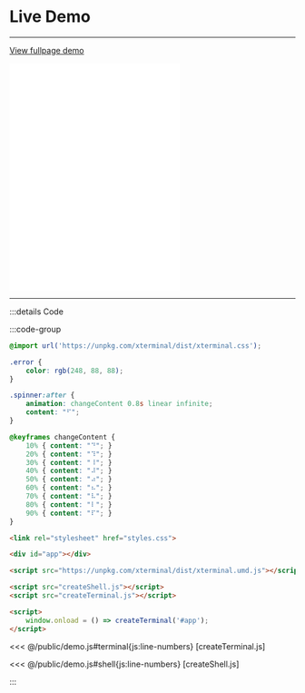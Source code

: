 # Live Demo

---

<style>
    iframe { border: 0 none; }
    .demo .bp-main { padding: 0; }
</style>

<div class="demo">

<a href="../demo.html" target="_blank" rel="noreferrer">View fullpage demo</a>

<browser-preview>

<iframe src="../demo.html" height="400px"></iframe>

</browser-preview>

</div>

---

:::details Code

:::code-group

```css [styles.css]
@import url('https://unpkg.com/xterminal/dist/xterminal.css');

.error {
    color: rgb(248, 88, 88);
}

.spinner:after {
    animation: changeContent 0.8s linear infinite;
    content: "⠋";
}

@keyframes changeContent {
    10% { content: "⠙"; }
    20% { content: "⠹"; }
    30% { content: "⠸"; }
    40% { content: "⠼"; }
    50% { content: "⠴"; }
    60% { content: "⠦"; }
    70% { content: "⠧"; }
    80% { content: "⠇"; }
    90% { content: "⠏"; }
}
```

```html [index.html]
<link rel="stylesheet" href="styles.css">

<div id="app"></div>

<script src="https://unpkg.com/xterminal/dist/xterminal.umd.js"></script>

<script src="createShell.js"></script>
<script src="createTerminal.js"></script>

<script>
    window.onload = () => createTerminal('#app');
</script>
```

<<< @/public/demo.js#terminal{js:line-numbers} [createTerminal.js]

<<< @/public/demo.js#shell{js:line-numbers} [createShell.js]

:::
